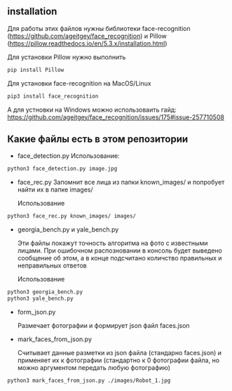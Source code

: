## installation 
Для работы этих файлов нужны библиотеки face-recognition (https://github.com/ageitgey/face_recognition) и Pillow (https://pillow.readthedocs.io/en/5.3.x/installation.html)

Для установки Pillow нужно выполнить 
```bash
pip install Pillow
```

Для установки face-recognition на MacOS/Linux 
```bash
pip3 install face_recognition
```
А для устновки на Windows можно использоваить гайд: https://github.com/ageitgey/face_recognition/issues/175#issue-257710508

## Какие файлы есть в этом репозитории 
* face_detection.py
    Использование: 
```bash 
python3 face_detection.py image.jpg
```

* face_rec.py
    Запомнит все лица из папки known_images/ и попробует найти их в папке images/
    
    Использование 
```bash
python3 face_rec.py known_images/ images/
```

* georgia_bench.py и yale_bench.py
    
    Эти файлы покажут точность алгоритма на фото с известными лицами. При ошибочном распозновании в консоль будет выведено сообщение об этом, а в конце подсчитано количство правильных и неправильных ответов 
    
    Использование
```bash
python3 georgia_bench.py 
python3 yale_bench.py  
```

* form_json.py

    Размечает фотографии и формирует json файл faces.json
    
* mark_faces_from_json.py

    Считывает данные разметки из json файла (стандарно faces.json) и применяет их к фотографии (стандартно к 0 фотографии файла, но можно аргументом передать любую фотографию)
```bash
python3 mark_faces_from_json.py ./images/Robot_1.jpg
```
    